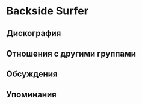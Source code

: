 # Backside Surfer



## Дискография


## Отношения с другими группами


## Обсуждения


## Упоминания

